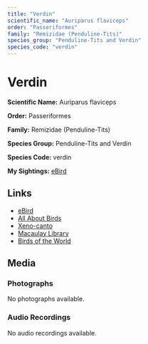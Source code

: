```yaml
---
title: "Verdin"
scientific_name: "Auriparus flaviceps"
order: "Passeriformes"
family: "Remizidae (Penduline-Tits)"
species_group: "Penduline-Tits and Verdin"
species_code: "verdin"
---
```


# Verdin

**Scientific Name:** Auriparus flaviceps

**Order:** Passeriformes

**Family:** Remizidae (Penduline-Tits)

**Species Group:** Penduline-Tits and Verdin

**Species Code:** verdin

**My Sightings:** [eBird](https://ebird.org/lifelist?r=world&time=life&spp=verdin)

## Links
* [eBird](https://ebird.org/species/verdin) 
* [All About Birds](https://www.allaboutbirds.org/guide/verdin) 
* [Xeno-canto](https://www.xeno-canto.org/species/auriparus-flaviceps) 
* [Macaulay Library](https://search.macaulaylibrary.org/catalog?taxonCode=verdin&sort=rating_rank_desc)
* [Birds of the World](https://birdsoftheworld.org/bow/species/verdin)

## Media
### Photographs
No photographs available.

### Audio Recordings
No audio recordings available.
